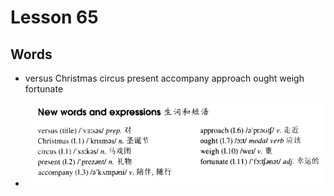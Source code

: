 # Lesson 65

## Words

- versus Christmas circus present accompany approach ought weigh fortunate

- ![Words](../../../Images/Part2/07/words-65.png)
